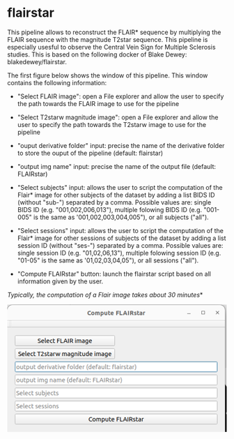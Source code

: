# flairstar

This pipeline allows to reconstruct the FLAIR* sequence by multiplying the FLAIR sequence with the magnitude T2star sequence. This pipeline is especially usesful to observe the Central Vein Sign for Multiple Sclerosis studies. This is based on the following docker of Blake Dewey: blakedewey/flairstar.

The first figure below shows the window of this pipeline. This window contains the following information:

* "Select FLAIR image": open a File explorer and allow the user to specify the path towards the FLAIR image to use for the pipeline

* "Select T2starw magnitude image": open a File explorer and allow the user to specify the path towards the T2starw image to use for the pipeline

* "ouput derivative folder" input: precise the name of the derivative folder to store the ouput of the pipeline (default: flairstar)

* "output img name" input: precise the name of the output file (default: FLAIRstar)

* "Select subjects" input: allows the user to script the computation of the Flair* image for other subjects of the dataset by adding a list BIDS ID (without "sub-") separated by a comma. Possible values are: single BIDS ID (e.g. "001,002,006,013"), multiple folowing BIDS ID (e.g. "001-005" is the same as '001,002,003,004,005"), or all subjects ("all").

* "Select sessions" input: allows the user to script the computation of the Flair* image for other sessions of subjects of the dataset by adding a list session ID (without "ses-") separated by a comma. Possible values are: single session ID (e.g. "01,02,06,13"), multiple folowing session ID (e.g. "01-05" is the same as '01,02,03,04,05"), or all sessions ("all").

* "Compute FLAIRstar" button: launch the flairstar script based on all information given by the user.

**Typically, the computation of a Flair* image takes about 30 minutes**

![Flairstar Pipeline window](/Readme_pictures/flairstar_win.png)


